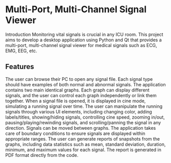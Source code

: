 <h1>Multi-Port, Multi-Channel Signal Viewer</h1>
Introduction
Monitoring vital signals is crucial in any ICU room. This project aims to develop a desktop application using Python and Qt that provides a multi-port, multi-channel signal viewer for medical signals such as ECG, EMG, EEG, etc.

<h2>Features</h2>
The user can browse their PC to open any signal file. Each signal type should have examples of both normal and abnormal signals.
The application contains two main identical graphs. Each graph can display different signals, and the user can control each graph independently or link them together.
When a signal file is opened, it is displayed in cine mode, simulating a running signal over time.
The user can manipulate the running signals through various UI elements, including changing color, adding labels/titles, showing/hiding signals, controlling cine speed, zooming in/out, pausing/playing/rewinding signals, and scrolling/panning the signal in any direction.
Signals can be moved between graphs.
The application takes care of boundary conditions to ensure signals are displayed within appropriate ranges.
The user can generate reports of snapshots from the graphs, including data statistics such as mean, standard deviation, duration, minimum, and maximum values for each signal. The report is generated in PDF format directly from the code.
